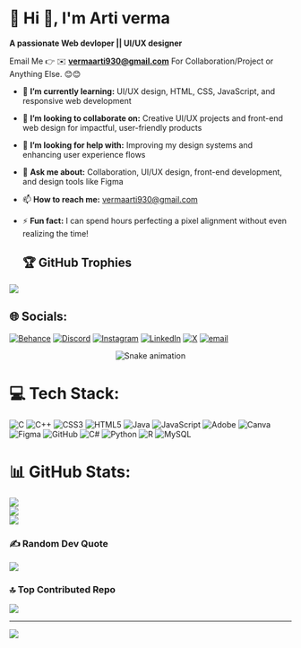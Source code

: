 # 💫 Hi 👋, I'm Arti verma
**A passionate Web devloper || UI/UX designer**

Email Me 👉 ✉️ **vermaarti930@gmail.com** For Collaboration/Project or Anything Else. 😊😊

- 🌱 **I’m currently learning:** UI/UX design, HTML, CSS, JavaScript, and responsive web development
- 👯 **I’m looking to collaborate on:** Creative UI/UX projects and front-end web design for impactful, user-friendly products
- 🤔 **I’m looking for help with:** Improving my design systems and enhancing user experience flows
- 💬 **Ask me about:** Collaboration, UI/UX design, front-end development, and design tools like Figma 
- 📫 **How to reach me:** vermaarti930@gmail.com
- ⚡ **Fun fact:** I can spend hours perfecting a pixel alignment without even realizing the time!

  ## 🏆 GitHub Trophies
![](https://github-profile-trophy.vercel.app/?username=artiverma-00&theme=radical&no-frame=false&no-bg=true&margin-w=4)
## 🌐 Socials:
[![Behance](https://img.shields.io/badge/Behance-1769ff?logo=behance&logoColor=white)](https://behance.net/artiverma7023) [![Discord](https://img.shields.io/badge/Discord-%237289DA.svg?logo=discord&logoColor=white)](https://discord.gg/artiverma_) [![Instagram](https://img.shields.io/badge/Instagram-%23E4405F.svg?logo=Instagram&logoColor=white)](https://instagram.com/ui_ux0011) [![LinkedIn](https://img.shields.io/badge/LinkedIn-%230077B5.svg?logo=linkedin&logoColor=white)](https://linkedin.com/in/arti-verma-184899229) [![X](https://img.shields.io/badge/X-black.svg?logo=X&logoColor=white)](https://x.com/@69Artiverma1)  [![email](https://img.shields.io/badge/Email-D14836?logo=gmail&logoColor=white)](mailto:vermaarti930@gmail.com) 
<!-- Snake Game Repo View -->

<div align="center">
  <img src="https://profile-readme-generator.com/assets/snake.svg" alt="Snake animation" />
</div>

# 💻 Tech Stack:
![C](https://img.shields.io/badge/c-%2300599C.svg?style=for-the-badge&logo=c&logoColor=white) ![C++](https://img.shields.io/badge/c++-%2300599C.svg?style=for-the-badge&logo=c%2B%2B&logoColor=white) ![CSS3](https://img.shields.io/badge/css3-%231572B6.svg?style=for-the-badge&logo=css3&logoColor=white) ![HTML5](https://img.shields.io/badge/html5-%23E34F26.svg?style=for-the-badge&logo=html5&logoColor=white) ![Java](https://img.shields.io/badge/java-%23ED8B00.svg?style=for-the-badge&logo=openjdk&logoColor=white) ![JavaScript](https://img.shields.io/badge/javascript-%23323330.svg?style=for-the-badge&logo=javascript&logoColor=%23F7DF1E) ![Adobe](https://img.shields.io/badge/adobe-%23FF0000.svg?style=for-the-badge&logo=adobe&logoColor=white) ![Canva](https://img.shields.io/badge/Canva-%2300C4CC.svg?style=for-the-badge&logo=Canva&logoColor=white) ![Figma](https://img.shields.io/badge/figma-%23F24E1E.svg?style=for-the-badge&logo=figma&logoColor=white) ![GitHub](https://img.shields.io/badge/github-%23121011.svg?style=for-the-badge&logo=github&logoColor=white) ![C#](https://img.shields.io/badge/c%23-%23239120.svg?style=for-the-badge&logo=csharp&logoColor=white) ![Python](https://img.shields.io/badge/python-3670A0?style=for-the-badge&logo=python&logoColor=ffdd54) ![R](https://img.shields.io/badge/r-%23276DC3.svg?style=for-the-badge&logo=r&logoColor=white) ![MySQL](https://img.shields.io/badge/mysql-4479A1.svg?style=for-the-badge&logo=mysql&logoColor=white)
# 📊 GitHub Stats:
![](https://github-readme-stats.vercel.app/api?username=artiverma-00&theme=dark&hide_border=false&include_all_commits=true&count_private=false)<br/>
![](https://nirzak-streak-stats.vercel.app/?user=artiverma-00&theme=dark&hide_border=false)<br/>
![](https://github-readme-stats.vercel.app/api/top-langs/?username=artiverma-00&theme=dark&hide_border=false&include_all_commits=true&count_private=false&layout=compact)

### ✍️ Random Dev Quote
![](https://quotes-github-readme.vercel.app/api?type=horizontal&theme=radical)

### 🔝 Top Contributed Repo
![](https://github-contributor-stats.vercel.app/api?username=artiverma-00&limit=5&theme=dark&combine_all_yearly_contributions=true)

---
[![](https://visitcount.itsvg.in/api?id=artiverma-00&icon=0&color=0)](https://visitcount.itsvg.in)

<!-- Proudly created with GPRM ( https://gprm.itsvg.in ) -->
